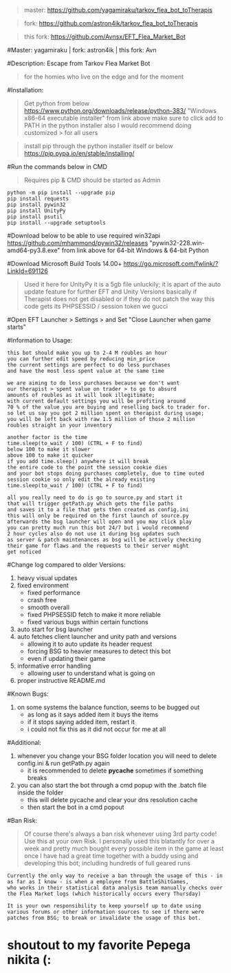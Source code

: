 > master: https://github.com/yagamiraku/tarkov_flea_bot_toTherapis

> fork: https://github.com/astron4ik/tarkov_flea_bot_toTherapis

> this fork: https://github.com/Avnsx/EFT_Flea_Market_Bot

#Master: yagamiraku | fork: astron4ik | this fork: Avn

#Description: 
Escape from Tarkov Flea Market Bot
 > for the homies who live on the edge and for the moment

#Installation:
> Get python from below
https://www.python.org/downloads/release/python-383/
	"Windows x86-64 executable installer" from link above
		make sure to click add to PATH in the python installer
			also I would recommend doing customized > for all users

> install pip through the python installer itself or below
https://pip.pypa.io/en/stable/installing/

#Run the commands below in CMD
> Requires pip & CMD should be started as Admin

	python -m pip install --upgrade pip
	pip install requests
	pip install pywin32
	pip install UnityPy
	pip install psutil
	pip install --upgrade setuptools

#Download below to be able to use required win32api	
https://github.com/mhammond/pywin32/releases
"pywin32-228.win-amd64-py3.8.exe" from link
	above for 64-bit Windows & 64-bit Python

#Download Microsoft Build Tools 14.00+
https://go.microsoft.com/fwlink/?LinkId=691126
> Used it here for UnityPy
	it is a 5gb file unluckily; it is apart of the
	 auto update feature for further EFT and Unity Versions
		basically if Therapist does not get disabled or if they do not
			patch the way this code gets its PHPSESSID / session token we gucci

#Open EFT Launcher > Settings > and Set "Close Launcher when game starts"

#Information to Usage:

	this bot should make you up to 2-4 M roubles an hour
	you can further edit speed by reducing min_price
	the current settings are perfect to do less purchases
	and have the most less spent value at the same time
	
	we are aiming to do less purchases because we don't want
	our therapist > spent value on trader > to go to absurd
	amounts of roubles as it will look illegitimate;
	with current default settings you will be profiting around
	70 % of the value you are buying and reselling back to trader for.
	so let us say you got 2 million spent on therapist during usage;
	you will be left back with raw 1.5 million of those 2 million
	roubles straight in your inventory

	another factor is the time
	time.sleep(to_wait / 100) (CTRL + F to find)
	below 100 to make it slower
	above 100 to make it quicker
	if you add time.sleep() anywhere it will break
	the entire code to the point the session cookie dies
	and your bot stops doing purchases completely, due to time outed
	session cookie so only edit the already existing
	time.sleep(to_wait / 100) (CTRL + F to find)

	all you really need to do is go to source.py and start it
	that will trigger getPath.py which gets the file paths
	and saves it to a file that gets then created as config.ini
	this will only be required on the first launch of source.py
	afterwards the bsg launcher will open and you may click play
	you can pretty much run this bot 24/7 but i would recommend
	2 hour cycles also do not use it during bsg updates such
	as server & patch maintenances as bsg will be actively checking
	their game for flaws and the requests to their server might
	get noticed

#Change log compared to older Versions:
1. heavy visual updates
2. fixed environment
	* fixed performance
	* crash free
	* smooth overall
	* fixed PHPSESSID fetch to make it more reliable
	* fixed various bugs within certain functions
4. auto start for bsg launcher
5. auto fetches client launcher and unity path and versions
	* allowing it to auto update its header request
	* forcing BSG to heavier measures to detect this bot
	* even if updating their game
6. informative error handling
	* allowing user to understand what is going on
7. proper instructive README.md

#Known Bugs:
1. on some systems the balance function, seems to be bugged out
	* as long as it says added item it buys the items
	* if it stops saying added item, restart it
	* i could not fix this as it did not occur for me at all

#Additional:
1. whenever you change your BSG folder location you will need to delete config.ini & run getPath.py again
	* it is recommended to delete __pycache__ sometimes if something breaks
2. you can also start the bot through a cmd popup with the .batch file inside the folder
	* this will delete pycache and clear your dns resolution cache
	* then start the bot in a cmd popout

#Ban Risk:
> Of course there's always a ban risk whenever using 3rd party code! Use this at your own Risk.
	I personally used this blatantly for over a week and pretty much bought every possible item in the game at least once
	I have had a great time together with a buddy using and developing this bot; including hundreds of full geared runs

	Currently the only way to receive a ban through the usage of this - in as far as I know - is when a employee from BattleShitGames,
	who works in their statistical data analysis team manually checks over the Flea Market logs (which historically occurs every Thursday)

	It is your own responsibility to keep yourself up to date using various forums or other information sources to see if there were
	patches from BSG; to break or invalidate the usage of this bot.

# shoutout to my favorite Pepega nikita (:
